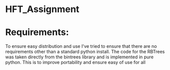 # HFT_Assignment




# Requirements:
To ensure easy distribution and use I've tried to ensure that there are no requirements other than a standard python install. The code for the RBTrees was taken directly from the bintrees library and is implemented in pure python. This is to improve portability and ensure easy of use for all
